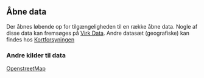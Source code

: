 ## Åbne data

Der åbnes løbende op for tilgængeligheden til en række åbne data. Nogle af disse data kan fremsøges på [Virk Data](http://datahub.virk.dk/). Andre datasæt (geografiske) kan findes hos [Kortforsyningen](http://kortforsyningen.dk/)

### Andre kilder til data
[OpenstreetMap](http://osm.org)
